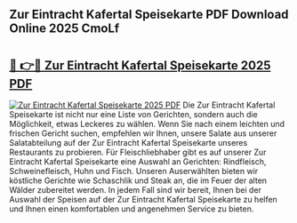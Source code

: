 ## Zur Eintracht Kafertal Speisekarte PDF Download Online 2025 CmoLf

# <h2><a href="http://gcdusfx.nevu.top/?p=Zur+Eintracht+Kafertal+Speisekarte">🔗 👉🔴 Zur Eintracht Kafertal Speisekarte 2025 PDF</a></h2>

[![Zur Eintracht Kafertal Speisekarte 2025 PDF](https://i.imgur.com/dBaPXMq.png)](http://gcdusfx.nevu.top/?p=Zur+Eintracht+Kafertal+Speisekarte)
Die Zur Eintracht Kafertal Speisekarte ist nicht nur eine Liste von Gerichten, sondern auch die Möglichkeit, etwas Leckeres zu wählen. Wenn Sie nach einem leichten und frischen Gericht suchen, empfehlen wir Ihnen, unsere Salate aus unserer Salatabteilung auf der Zur Eintracht Kafertal Speisekarte unseres Restaurants zu probieren. Für Fleischliebhaber gibt es auf unserer Zur Eintracht Kafertal Speisekarte eine Auswahl an Gerichten: Rindfleisch, Schweinefleisch, Huhn und Fisch. Unseren Auserwählten bieten wir köstliche Gerichte wie Schaschlik und Steak an, die im Feuer der alten Wälder zubereitet werden. In jedem Fall sind wir bereit, Ihnen bei der Auswahl der Speisen auf der Zur Eintracht Kafertal Speisekarte zu helfen und Ihnen einen komfortablen und angenehmen Service zu bieten.
